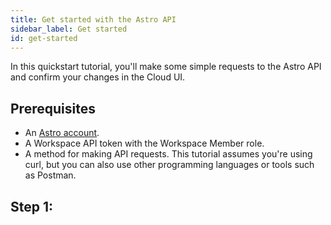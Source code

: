 ```yaml
---
title: Get started with the Astro API
sidebar_label: Get started
id: get-started
---
```


In this quickstart tutorial, you'll make some simple requests to the Astro API and confirm your changes in the Cloud UI.

## Prerequisites

- An [Astro account](log-in-to-astro.md). 
- A Workspace API token with the Workspace Member role.
- A method for making API requests. This tutorial assumes you're using curl, but you can also use other programming languages or tools such as Postman.

## Step 1: